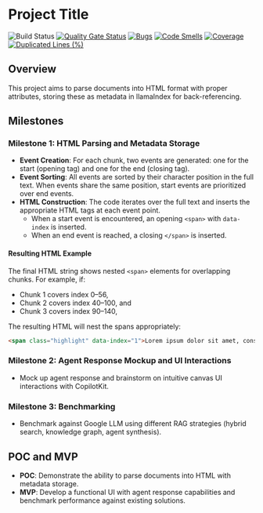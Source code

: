 # Project Title
![Build Status](https://github.com/jzhao62/notebook-llm-copilot/actions/workflows/test-coverage.yml/badge.svg)
[![Quality Gate Status](https://sonarcloud.io/api/project_badges/measure?project=jzhao62_notebook-llm-copilot&metric=alert_status)](https://sonarcloud.io/summary/new_code?id=jzhao62_notebook-llm-copilot)
[![Bugs](https://sonarcloud.io/api/project_badges/measure?project=jzhao62_notebook-llm-copilot&metric=bugs)](https://sonarcloud.io/summary/new_code?id=jzhao62_notebook-llm-copilot)
[![Code Smells](https://sonarcloud.io/api/project_badges/measure?project=jzhao62_notebook-llm-copilot&metric=code_smells)](https://sonarcloud.io/summary/new_code?id=jzhao62_notebook-llm-copilot)
[![Coverage](https://sonarcloud.io/api/project_badges/measure?project=jzhao62_notebook-llm-copilot&metric=coverage)](https://sonarcloud.io/summary/new_code?id=jzhao62_notebook-llm-copilot)
[![Duplicated Lines (%)](https://sonarcloud.io/api/project_badges/measure?project=jzhao62_notebook-llm-copilot&metric=duplicated_lines_density)](https://sonarcloud.io/summary/new_code?id=jzhao62_notebook-llm-copilot)


## Overview

This project aims to parse documents into HTML format with proper attributes, storing these as metadata in llamaIndex for back-referencing.

## Milestones

### Milestone 1: HTML Parsing and Metadata Storage

- **Event Creation**: For each chunk, two events are generated: one for the start (opening tag) and one for the end (closing tag).
- **Event Sorting**: All events are sorted by their character position in the full text. When events share the same position, start events are prioritized over end events.
- **HTML Construction**: The code iterates over the full text and inserts the appropriate HTML tags at each event point.
  - When a start event is encountered, an opening `<span>` with `data-index` is inserted.
  - When an end event is reached, a closing `</span>` is inserted.

#### Resulting HTML Example

The final HTML string shows nested `<span>` elements for overlapping chunks. For example, if:
- Chunk 1 covers index 0–56,
- Chunk 2 covers index 40–100, and
- Chunk 3 covers index 90–140,

The resulting HTML will nest the spans appropriately:

```html
<span class="highlight" data-index="1">Lorem ipsum dolor sit amet, consectetur <span class="highlight" data-index="2">adipiscing elit. </span>Sed do eiusmod tempor incididunt <span class="highlight" data-index="3">ut labore</span> et dolore magna aliqua. Ut enim ad</span> minim veniam, quis nostrud exercitation ullamco laboris nisi ut aliquip ex ea commodo consequat.
```

### Milestone 2: Agent Response Mockup and UI Interactions

- Mock up agent response and brainstorm on intuitive canvas UI interactions with CopilotKit.

### Milestone 3: Benchmarking

- Benchmark against Google LLM using different RAG strategies (hybrid search, knowledge graph, agent synthesis).

## POC and MVP

- **POC**: Demonstrate the ability to parse documents into HTML with metadata storage.
- **MVP**: Develop a functional UI with agent response capabilities and benchmark performance against existing solutions.
